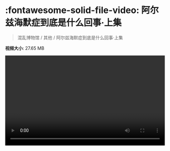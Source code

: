 # :fontawesome-solid-file-video: 阿尔兹海默症到底是什么回事·上集

> 混乱博物馆 / 其他 / 阿尔兹海默症到底是什么回事·上集

**视频大小**: 27.65 MB

<video id="V-367d52f118a1cfa9663eb85268292a3f" width="512" height="288" preload="none" playsinline webkit-playsinline></video>